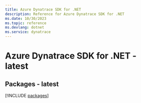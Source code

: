 ```yaml
---
title: Azure Dynatrace SDK for .NET
description: Reference for Azure Dynatrace SDK for .NET
ms.date: 10/30/2023
ms.topic: reference
ms.devlang: dotnet
ms.service: dynatrace
---
```

# Azure Dynatrace SDK for .NET - latest
## Packages - latest
[!INCLUDE [packages](dynatrace-index.md)]